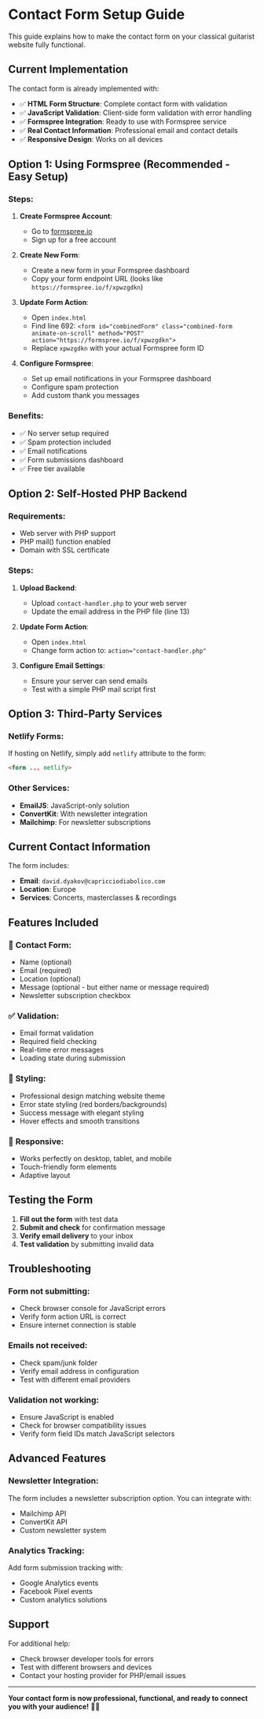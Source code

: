 # Contact Form Setup Guide

This guide explains how to make the contact form on your classical guitarist website fully functional.

## Current Implementation

The contact form is already implemented with:
- ✅ **HTML Form Structure**: Complete contact form with validation
- ✅ **JavaScript Validation**: Client-side form validation with error handling
- ✅ **Formspree Integration**: Ready to use with Formspree service
- ✅ **Real Contact Information**: Professional email and contact details
- ✅ **Responsive Design**: Works on all devices

## Option 1: Using Formspree (Recommended - Easy Setup)

### Steps:
1. **Create Formspree Account**: 
   - Go to [formspree.io](https://formspree.io)
   - Sign up for a free account

2. **Create New Form**:
   - Create a new form in your Formspree dashboard
   - Copy your form endpoint URL (looks like `https://formspree.io/f/xpwzgdkn`)

3. **Update Form Action**:
   - Open `index.html`
   - Find line 692: `<form id="combinedForm" class="combined-form animate-on-scroll" method="POST" action="https://formspree.io/f/xpwzgdkn">`
   - Replace `xpwzgdkn` with your actual Formspree form ID

4. **Configure Formspree**:
   - Set up email notifications in your Formspree dashboard
   - Configure spam protection
   - Add custom thank you messages

### Benefits:
- ✅ No server setup required
- ✅ Spam protection included
- ✅ Email notifications
- ✅ Form submissions dashboard
- ✅ Free tier available

## Option 2: Self-Hosted PHP Backend

### Requirements:
- Web server with PHP support
- PHP mail() function enabled
- Domain with SSL certificate

### Steps:
1. **Upload Backend**:
   - Upload `contact-handler.php` to your web server
   - Update the email address in the PHP file (line 13)

2. **Update Form Action**:
   - Open `index.html`
   - Change form action to: `action="contact-handler.php"`

3. **Configure Email Settings**:
   - Ensure your server can send emails
   - Test with a simple PHP mail script first

## Option 3: Third-Party Services

### Netlify Forms:
If hosting on Netlify, simply add `netlify` attribute to the form:
```html
<form ... netlify>
```

### Other Services:
- **EmailJS**: JavaScript-only solution
- **ConvertKit**: With newsletter integration
- **Mailchimp**: For newsletter subscriptions

## Current Contact Information

The form includes:
- **Email**: `david.dyakov@capricciodiabolico.com`
- **Location**: Europe
- **Services**: Concerts, masterclasses & recordings

## Features Included

### 📧 **Contact Form**:
- Name (optional)
- Email (required)
- Location (optional) 
- Message (optional - but either name or message required)
- Newsletter subscription checkbox

### ✅ **Validation**:
- Email format validation
- Required field checking
- Real-time error messages
- Loading state during submission

### 🎨 **Styling**:
- Professional design matching website theme
- Error state styling (red borders/backgrounds)
- Success message with elegant styling
- Hover effects and smooth transitions

### 📱 **Responsive**:
- Works perfectly on desktop, tablet, and mobile
- Touch-friendly form elements
- Adaptive layout

## Testing the Form

1. **Fill out the form** with test data
2. **Submit and check** for confirmation message
3. **Verify email delivery** to your inbox
4. **Test validation** by submitting invalid data

## Troubleshooting

### Form not submitting:
- Check browser console for JavaScript errors
- Verify form action URL is correct
- Ensure internet connection is stable

### Emails not received:
- Check spam/junk folder
- Verify email address in configuration
- Test with different email providers

### Validation not working:
- Ensure JavaScript is enabled
- Check for browser compatibility issues
- Verify form field IDs match JavaScript selectors

## Advanced Features

### Newsletter Integration:
The form includes a newsletter subscription option. You can integrate with:
- Mailchimp API
- ConvertKit API
- Custom newsletter system

### Analytics Tracking:
Add form submission tracking with:
- Google Analytics events
- Facebook Pixel events
- Custom analytics solutions

## Support

For additional help:
- Check browser developer tools for errors
- Test with different browsers and devices
- Contact your hosting provider for PHP/email issues

---

**Your contact form is now professional, functional, and ready to connect you with your audience!** 🎸✨
